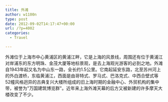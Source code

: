 ```yaml
---
title: ﻿外滩
author: w1100n
type: post
date: 2012-09-02T14:17:47+00:00
url: /?p=4002
categories:
  - Travel

---
```

外滩位于上海市中心黄浦区的黄浦江畔，它是上海的风景线，周围还有位于黄浦江对岸浦东的东方明珠、金茂大厦等地标景观，是去上海观光游客的必到之地。外滩自1943年起又名为中山东一路，全长约1.5公里。它南起延安东路，北至苏州河上的外白渡桥，东临黄浦江，西面是由哥特式、罗马式、巴洛克式、中西合壁式等52幢风格迥异的古典复兴大楼所组成的旧上海时期的金融中心、外贸机构的集中带，被誉为"万国建筑博览群"。近年来上海外滩天幕的后方又被新建的许多摩天大楼改变了不少。